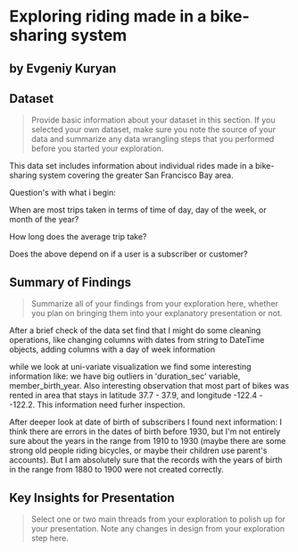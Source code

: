 # Exploring riding made in a bike-sharing system

## by Evgeniy Kuryan


## Dataset

> Provide basic information about your dataset in this section. If you selected your own dataset, make sure you note the source of your data and summarize any data wrangling steps that you performed before you started your exploration.

This data set includes information about individual rides made in a bike-sharing system covering the greater San Francisco Bay area.

Question's with what i begin:

When are most trips taken in terms of time of day, day of the week, or month of the year?

How long does the average trip take?

Does the above depend on if a user is a subscriber or customer?

## Summary of Findings

> Summarize all of your findings from your exploration here, whether you plan on bringing them into your explanatory presentation or not.

After a brief check of the data set find that I might do some cleaning operations, like changing columns with dates from string to DateTime objects, adding columns with a day of week information

while we look at uni-variate visualization we find some interesting information like: we have big outliers in 'duration_sec' variable, member_birth_year.
Also interesting observation that most part of bikes was rented in area that stays in latitude 37.7 - 37.9, and longitude -122.4 - -122.2. This information need furher inspection.

After deeper look at date of birth of subscribers I found next information:
I think there are errors in the dates of birth before 1930, but I'm not entirely sure about the years in the range from 1910 to 1930 (maybe there are some strong old people riding bicycles, or maybe their children use parent's accounts). But I am absolutely sure that the records with the years of birth in the range from 1880 to 1900 were not created correctly.


## Key Insights for Presentation



> Select one or two main threads from your exploration to polish up for your presentation. Note any changes in design from your exploration step here.